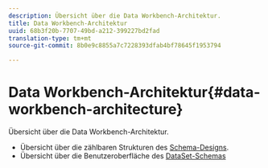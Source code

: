```yaml
---
description: Übersicht über die Data Workbench-Architektur.
title: Data Workbench-Architektur
uuid: 68b3f20b-7707-49bd-a212-399227bd2fad
translation-type: tm+mt
source-git-commit: 8b0e9c8855a7c7228393dfab4bf78645f1953794

---
```



# Data Workbench-Architektur{#data-workbench-architecture}

Übersicht über die Data Workbench-Architektur.

* Übersicht über die zählbaren Strukturen des [Schema-Designs](../../../home/dwb-implement-overview/dwb-implement-architecture/dwb-implement-arch-countable.md#concept-9b8b9c5e0f7341699e14bb9e3be56a51).
* Übersicht über die Benutzeroberfläche des [DataSet-Schemas](https://docs.adobe.com/content/help/en/data-workbench/using/client/admin-ui/c-dtst-sch-intrf.html)
<!-- * Documentation for the Analytics (SiteCatalyst) schema in the [Dimensions and Metrics guide](../../assets/insight_sc_implementation.pdf). -->
